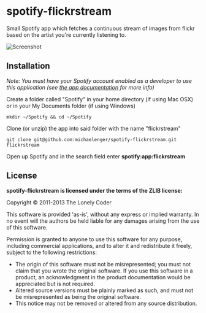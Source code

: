 # spotify-flickrstream

Small Spotify app which fetches a continuous stream of images from flickr based on the artist you're currently listening to.

![Screenshot](https://raw.github.com/michaelenger/spotify-flickrstream/master/img/screenshot.png)

## Installation

*Note: You must have your Spotify account enabled as a developer to use this application (see [the app documentation](https://developer.spotify.com/technologies/apps/) for more info)*

Create a folder called "Spotify" in your home directory (if using Mac OSX) or in your My Documents folder (if using Windows)

```
mkdir ~/Spotify && cd ~/Spotify
```

Clone (or unzip) the app into said folder with the name "flickrstream"

```
git clone git@github.com:michaelenger/spotify-flickrstream.git flickrstream
```

Open up Spotify and in the search field enter **spotify:app:flickrstream**

## License

**spotify-flickrstream is licensed under the terms of the ZLIB license:**

Copyright © 2011-2013 The Lonely Coder

This software is provided 'as-is', without any express or implied warranty. In no event will the authors be held liable for any damages arising from the use of this software.

Permission is granted to anyone to use this software for any purpose, including commercial applications, and to alter it and redistribute it freely, subject to the following restrictions:

 * The origin of this software must not be misrepresented; you must not claim that you wrote the original software. If you use this software in a product, an acknowledgment in the product documentation would be appreciated but is not required.
 * Altered source versions must be plainly marked as such, and must not be misrepresented as being the original software.
 * This notice may not be removed or altered from any source distribution.
